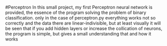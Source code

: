 #Perceptron
In this small project, my first Perceptron neural network is provided, the essence of the program solving the problem of binary classification. only in the case of perceptron.py everything works not so correctly and the data there are linear-indivisible, but at least visually
it will be seen that if you add hidden layers or increase the collication of neurons, the program is simple, but gives a small understanding that and how it works
